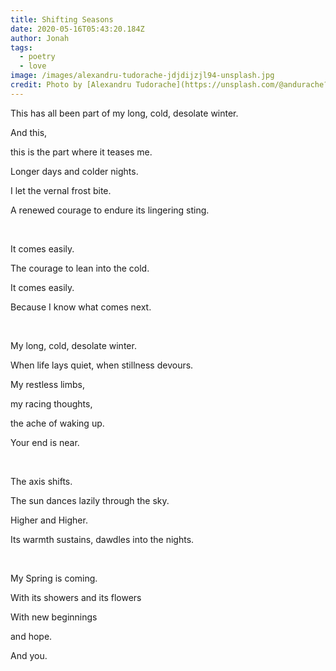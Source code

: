 ```yaml
---
title: Shifting Seasons
date: 2020-05-16T05:43:20.184Z
author: Jonah
tags:
  - poetry
  - love
image: /images/alexandru-tudorache-jdjdijzjl94-unsplash.jpg
credit: Photo by [Alexandru Tudorache](https://unsplash.com/@andurache?utm_source=unsplash&utm_medium=referral&utm_content=creditCopyText) on [Unsplash](https://unsplash.com/s/photos/spring?utm_source=unsplash&utm_medium=referral&utm_content=creditCopyText)
---
```

This has all been part of my long, cold, desolate winter.

And this,

this is the part where it teases me.

Longer days and colder nights.  

I let the vernal frost bite.

A renewed courage to endure its lingering sting.

<br>

It comes easily.

The courage to lean into the cold.

It comes easily.

Because I know what comes next.

<br>  

My long, cold, desolate winter.

When life lays quiet, when stillness devours.

My restless limbs,

my racing thoughts,

the ache of waking up.

Your end is near.  

<br>

The axis shifts.

The sun dances lazily through the sky.

Higher and Higher.

Its warmth sustains, dawdles into the nights.  

<br>

My Spring is coming.

With its showers and its flowers

With new beginnings

and hope.

And you.